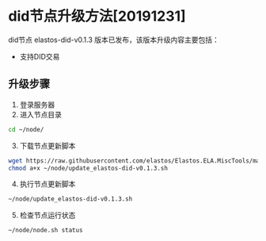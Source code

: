 # did节点升级方法[20191231]

did节点 elastos-did-v0.1.3 版本已发布，该版本升级内容主要包括：
- 支持DID交易


## 升级步骤

1. 登录服务器
2. 进入节点目录

```bash
cd ~/node/
```

3. 下载节点更新脚本

```bash
wget https://raw.githubusercontent.com/elastos/Elastos.ELA.MiscTools/master/script/did/update_elastos-did-v0.1.3.sh;
chmod a+x ~/node/update_elastos-did-v0.1.3.sh
```

4. 执行节点更新脚本

```bash
~/node/update_elastos-did-v0.1.3.sh
```

5. 检查节点运行状态

```bash
~/node/node.sh status
```